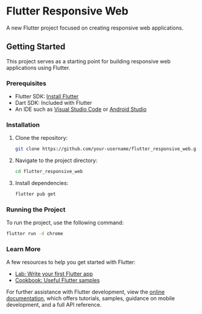 # Flutter Responsive Web

A new Flutter project focused on creating responsive web applications.

## Getting Started

This project serves as a starting point for building responsive web applications using Flutter.

### Prerequisites

- Flutter SDK: [Install Flutter](https://flutter.dev/docs/get-started/install)
- Dart SDK: Included with Flutter
- An IDE such as [Visual Studio Code](https://code.visualstudio.com/) or [Android Studio](https://developer.android.com/studio)

### Installation

1. Clone the repository:
    ```sh
    git clone https://github.com/your-username/flutter_responsive_web.git
    ```
2. Navigate to the project directory:
    ```sh
    cd flutter_responsive_web
    ```
3. Install dependencies:
    ```sh
    flutter pub get
    ```

### Running the Project

To run the project, use the following command:
```sh
flutter run -d chrome
```

### Learn More

A few resources to help you get started with Flutter:

- [Lab: Write your first Flutter app](https://docs.flutter.dev/get-started/codelab)
- [Cookbook: Useful Flutter samples](https://docs.flutter.dev/cookbook)

For further assistance with Flutter development, view the [online documentation](https://docs.flutter.dev/), which offers tutorials, samples, guidance on mobile development, and a full API reference.
